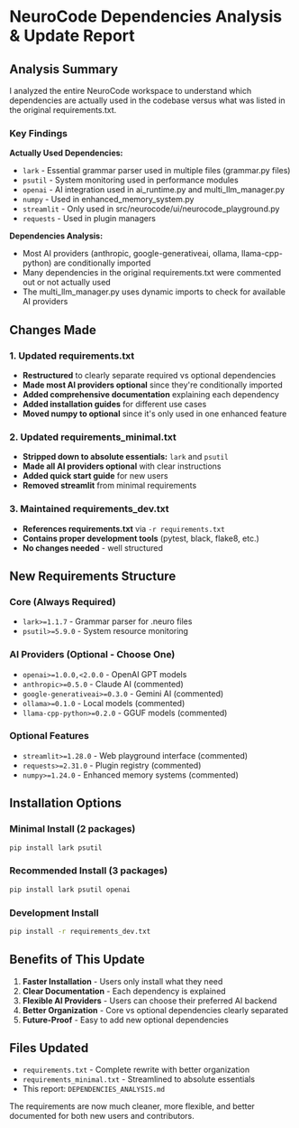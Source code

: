 # NeuroCode Dependencies Analysis & Update Report

## Analysis Summary

I analyzed the entire NeuroCode workspace to understand which dependencies are actually used in the codebase versus what was listed in the original requirements.txt.

### Key Findings

**Actually Used Dependencies:**
- `lark` - Essential grammar parser used in multiple files (grammar.py files)
- `psutil` - System monitoring used in performance modules
- `openai` - AI integration used in ai_runtime.py and multi_llm_manager.py
- `numpy` - Used in enhanced_memory_system.py
- `streamlit` - Only used in src/neurocode/ui/neurocode_playground.py
- `requests` - Used in plugin managers

**Dependencies Analysis:**
- Most AI providers (anthropic, google-generativeai, ollama, llama-cpp-python) are conditionally imported
- Many dependencies in the original requirements.txt were commented out or not actually used
- The multi_llm_manager.py uses dynamic imports to check for available AI providers

## Changes Made

### 1. Updated requirements.txt
- **Restructured** to clearly separate required vs optional dependencies
- **Made most AI providers optional** since they're conditionally imported
- **Added comprehensive documentation** explaining each dependency
- **Added installation guides** for different use cases
- **Moved numpy to optional** since it's only used in one enhanced feature

### 2. Updated requirements_minimal.txt  
- **Stripped down to absolute essentials:** `lark` and `psutil`
- **Made all AI providers optional** with clear instructions
- **Added quick start guide** for new users
- **Removed streamlit** from minimal requirements

### 3. Maintained requirements_dev.txt
- **References requirements.txt** via `-r requirements.txt`
- **Contains proper development tools** (pytest, black, flake8, etc.)
- **No changes needed** - well structured

## New Requirements Structure

### Core (Always Required)
- `lark>=1.1.7` - Grammar parser for .neuro files
- `psutil>=5.9.0` - System resource monitoring

### AI Providers (Optional - Choose One)
- `openai>=1.0.0,<2.0.0` - OpenAI GPT models
- `anthropic>=0.5.0` - Claude AI (commented)
- `google-generativeai>=0.3.0` - Gemini AI (commented)
- `ollama>=0.1.0` - Local models (commented)
- `llama-cpp-python>=0.2.0` - GGUF models (commented)

### Optional Features
- `streamlit>=1.28.0` - Web playground interface (commented)
- `requests>=2.31.0` - Plugin registry (commented)
- `numpy>=1.24.0` - Enhanced memory systems (commented)

## Installation Options

### Minimal Install (2 packages)
```bash
pip install lark psutil
```

### Recommended Install (3 packages)
```bash
pip install lark psutil openai
```

### Development Install
```bash
pip install -r requirements_dev.txt
```

## Benefits of This Update

1. **Faster Installation** - Users only install what they need
2. **Clear Documentation** - Each dependency is explained
3. **Flexible AI Providers** - Users can choose their preferred AI backend
4. **Better Organization** - Core vs optional dependencies clearly separated
5. **Future-Proof** - Easy to add new optional dependencies

## Files Updated

- `requirements.txt` - Complete rewrite with better organization
- `requirements_minimal.txt` - Streamlined to absolute essentials
- This report: `DEPENDENCIES_ANALYSIS.md`

The requirements are now much cleaner, more flexible, and better documented for both new users and contributors.
